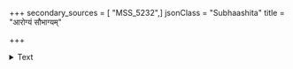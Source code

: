 +++
secondary_sources = [ "MSS_5232",]
jsonClass = "Subhaashita"
title = "आरोग्यं सौभाग्यम्"

+++

<details><summary>Text</summary>

आरोग्यं सौभाग्यं धनाढ्यता नायकत्वमानन्दः।  
कृतपुण्यस्य स्यादिह सदा जयो वाञ्छितावाप्तिः॥
</details>
